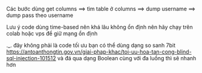 Các bước dùng get columns ==> tìm table ở columns ==> dump username ==> dump pass theo username

Lưu ý code dùng time-based nên khá lâu không ổn định nên hãy chạy trên colab hoặc vps để giữ mạng ổn định

._. đây không phải là code tối ưu bạn có thể dùng dạng so sanh 7bit https://antoanthongtin.gov.vn/giai-phap-khac/toi-uu-hoa-tan-cong-blind-sql-injection-101512
và đá qua dạng Boolean cùng với đa luồng thì sẽ nhanh hơn
